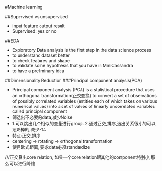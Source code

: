 #Machine learning

##Supervised vs unsupervised
- input feature output result
- Supervised: yes or no

##EDA
- Exploratory Data analysis is the first step in the data science process
- to understand dataset better
- to check features and shape
- to validate some hypothesis that you have in MiniCassandra
- to have a preliminary idea

##Dimensionality Reduction
###Principal component analysis(PCA)
- Principal component analysis (PCA) is a statistical procedure that uses an orthogonal transformation(正交变换) to convert a set of observations of possibly correlated variables (entities each of which takes on various numerical values) into a set of values of linearly uncorrelated variables called principal component
- 筛选出不必要的data,减少Noise
- 1.可以跳出几个相似的变量进行group. 2.通过正交,排序,选出关系很小的可以忽略掉的,减少PC.
- 特点:正交,排序
- centering -> rotating -> orthogonal transformation
- 使用欧式距离, 要求data必须standardize

///正交算出core relation, 如果一个core relation跟其他的component特别小,那么可以进行降维
